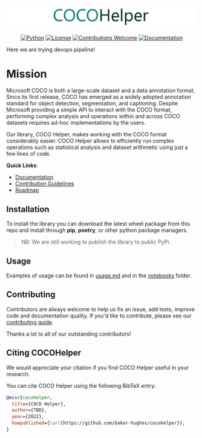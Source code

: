 <div align="center">
  <img src="./doc/logo.png">
</div>
<div align="center">

  [![Python](https://img.shields.io/badge/python-v3.8.0+-success.svg)](https://www.python.org/)
  [![License](https://img.shields.io/badge/License-Apache_2.0-yellowgreen.svg)](http://www.apache.org/licenses/LICENSE-2.0)
  [![Contributions Welcome](https://img.shields.io/badge/contributions-welcome-brightgreen.svg?style=flat)](.github/contributing.md)
  [![Documentation](https://img.shields.io/badge/api-reference-blue.svg)](https://ailab-bh.github.io/cocohelper/apigen.html)
</div>

Here we are trying devops pipeline!

# Mission 
Microsoft COCO is both a large-scale dataset and a data annotation format.
Since its first release, COCO has emerged as a widely adopted annotation 
standard for object detection, segmentation, and captioning.
Despite Microsoft providing a simple API to interact with the COCO format, 
performing complex analysis and operations within and across COCO datasets 
requires ad-hoc implementations by the users.

Our library, COCO Helper, makes working with the COCO format considerably 
easier.
COCO Helper allows to efficiently run complex operations such as statistical 
analysis and dataset arithmetic using just a few lines of code. 

**Quick Links**:
 - [Documentation](https://ailab-bh.github.io/cocohelper/)
 - [Contribution Guidelines](doc/src-man/contributing.md)
 - [Roadmap](doc/src-man/roadmap.md)

 

## Installation
To install the library you can download the latest wheel package from this repo
and install through **pip**, **poetry**, or other python package managers.

> NB: We are still working to publish the library to public PyPi.



## Usage
Examples of usage can be found in [usage.md](doc/src-man/usage.md) and in 
the [notebooks](notebooks/) folder.



## Contributing
Contributors are always welcome to help us fix an issue, add tests, improve
code and documentation quality. If you'd like to contribute, please see our [contributing guide](doc/src-man/contributing.md).

Thanks a lot to all of our outstanding contributors!


  
## Citing COCOHelper
  
We would appreciate your citation if you find COCO Helper useful in your 
research.

You can cite COCO Helper using the following BibTeX entry:

```bibtex  
@misc{cocohelper,  
  title={COCO Helper},  
  author={TBD},  
  year={2022},  
  howpublished={\url{https://github.com/baker-hughes/cocohelper}},  
}  
```

